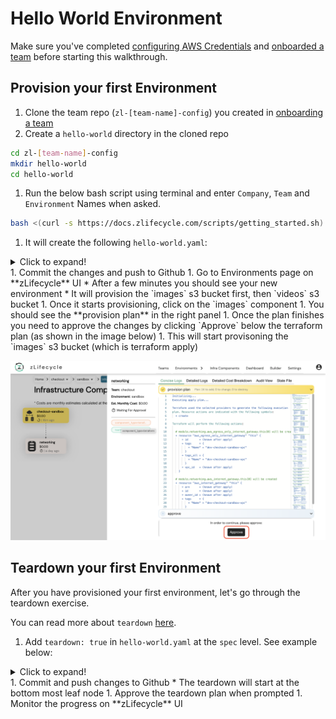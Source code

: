 # Hello World Environment

Make sure you've completed [configuring AWS Credentials](../settings/aws_credentials.md) and [onboarded a team](./onboard_team.md) before starting this walkthrough.

## Provision your first Environment

1. Clone the team repo (`zl-[team-name]-config`) you created in [onboarding a team](./onboard_team.md)
1. Create a `hello-world` directory in the cloned repo
  ```bash
  cd zl-[team-name]-config
  mkdir hello-world
  cd hello-world
  ```
1. Run the below bash script using terminal and enter `Company`, `Team` and `Environment` Names when asked.
  ```bash
  bash <(curl -s https://docs.zlifecycle.com/scripts/getting_started.sh)
  ```
1. It will create the following `hello-world.yaml`:
  <details>
    <summary>Click to expand!</summary>
  ```yaml
  apiVersion: stable.compuzest.com/v1
  kind: Environment
  metadata:
    name: company-hello-world
    namespace: company-config
  spec:
    teamName: your-team
    envName: hello-world
    components:
      - name: images
        type: terraform
        module:
          source: aws
          name: s3-bucket
        variables:
          - name: bucket
            value: "company-hello-world-images-abcde"
      - name: videos
        type: terraform
        dependsOn: [images]
        module:
          source: aws
          name: s3-bucket
        variables:
          - name: bucket
            value: "company-hello-world-videos-vwxyz"
  ```
  </details>
1. Commit the changes and push to Github
1. Go to Environments page on **zLifecycle** UI
    * After a few minutes you should see your new environment
    * It will provision the `images` s3 bucket first, then `videos` s3 bucket
1. Once it starts provisioning, click on the `images` component
1. You should see the **provision plan** in the right panel
1. Once the plan finishes you need to approve the changes by clicking `Approve` below the terraform plan (as shown in the image below)
1. This will start provisoning the `images` s3 bucket (which is terraform apply)

![sample-right-panel](../assets/images/sample-right-panel.png "Sample Right Panel")

## Teardown your first Environment

After you have provisioned your first environment, let's go through the teardown exercise.

You can read more about `teardown` [here](../policies/teardown.md).

1. Add `teardown: true` in `hello-world.yaml` at the `spec` level. See example below:
  <details>
    <summary>Click to expand!</summary>
  ```yaml
  apiVersion: stable.compuzest.com/v1
  kind: Environment
  metadata:
    name: zmart-hello-world
    namespace: zmart-config
  spec:
    teamName: your-team
    envName: hello-world
    teardown: true # Add this
    components:
      - name: images
        type: terraform
        module:
          source: aws
          name: s3-bucket
        variables:
          - name: bucket
            value: "zmart-hello-world-images-abcde"
      - name: videos
        type: terraform
        dependsOn: [images]
        module:
          source: aws
          name: s3-bucket
        variables:
          - name: bucket
            value: "zmart-hello-world-videos-vwxyz"
  ```
  </details>
1. Commit and push changes to Github
    * The teardown will start at the bottom most leaf node
1. Approve the teardown plan when prompted
1. Monitor the progress on **zLifecycle** UI
